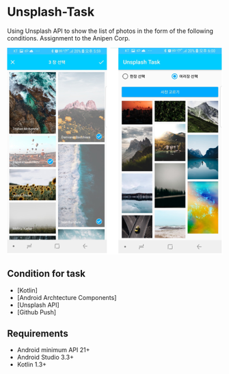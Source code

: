 # Unsplash-Task

Using Unsplash API to show the list of photos in the form of the following conditions.
Assignment to the Anipen Corp.

![Unsplash Task for Android preview](https://github.com/eightbil/unsplash-task/blob/master/Unsplash_%20Task_.jpg "Unsplash Task for Android")

## Condition for task

- [Kotlin]
- [Android Archtecture Components]
- [Unsplash API]
- [Github Push]

## Requirements

- Android minimum API 21+
- Android Studio 3.3+
- Kotlin 1.3+
